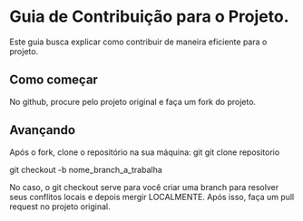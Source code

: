 # Guia de Contribuição para o Projeto.

Este guia busca explicar como contribuir de maneira eficiente para o projeto.

## Como começar

No github, procure pelo projeto original e faça um fork do projeto.

## Avançando

Após o fork, clone o repositório na sua máquina:
git
git clone repositorio

git checkout -b nome_branch_a_trabalha 


No caso, o git checkout serve para você criar uma branch para resolver seus conflitos locais e depois mergir LOCALMENTE. Após isso, faça um pull request no projeto original.